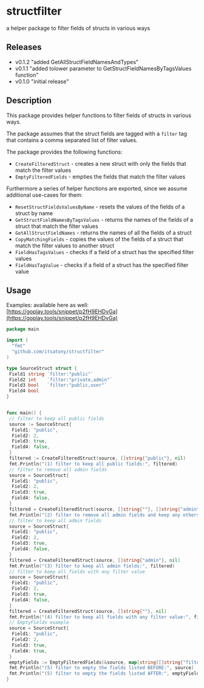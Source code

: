 # structfilter

a helper package to filter fields of structs in various ways

## Releases

* v0.1.2 "added GetAllStructFieldNamesAndTypes"
* v0.1.1 "added tolower parameter to GetStructFieldNamesByTagsValues function"
* v0.1.0 "initial release"

## Description

This package provides helper functions to filter fields of structs in various ways.

The package assumes that the struct fields are tagged with a `filter` tag that contains a comma separated list of filter values.

The package provides the following functions:

* `CreateFilteredStruct` - creates a new struct with only the fields that match the filter values
* `EmptyFilteredFields` - empties the fields that match the filter values

Furthermore a series of helper functions are exported, since we assume additional use-cases for them:

* `ResetStructFieldsValuesByName` - resets the values of the fields of a struct by name
* `GetStructFieldNamesByTagsValues` - returns the names of the fields of a struct that match the filter values
* `GetAllStructFieldNames` - returns the names of all the fields of a struct
* `CopyMatchingFields` - copies the values of the fields of a struct that match the filter values to another struct
* `FieldHasTagsValues` - checks if a field of a struct has the specified filter values
* `FieldHasTagValue` - checks if a field of a struct has the specified filter value

## Usage

Examples: available here as well: [https://goplay.tools/snippet/p2fH9EHDvGa](https://goplay.tools/snippet/p2fH9EHDvGa)

```go
package main

import (
  "fmt"
  "github.com/itsatony/structfilter"
)

type SourceStruct struct {
 Field1 string `filter:"public"`
 Field2 int    `filter:"private,admin"`
 Field3 bool   `filter:"public,user"`
 Field4 bool
}


func main() {
 // filter to keep all public fields
 source := SourceStruct{
  Field1: "public",
  Field2: 2,
  Field3: true,
  Field4: false,
 }
 filtered := CreateFilteredStruct(source, []string{"public"}, nil)
 fmt.Println("(1) filter to keep all public fields:", filtered)
 // filter to remove all admin fields
 source = SourceStruct{
  Field1: "public",
  Field2: 2,
  Field3: true,
  Field4: false,
 }
 filtered = CreateFilteredStruct(source, []string{""}, []string{"admin"})
 fmt.Println("(2) filter to remove all admin fields and keep any others:", filtered)
 // filter to keep all admin fields
 source = SourceStruct{
  Field1: "public",
  Field2: 2,
  Field3: true,
  Field4: false,
 }
 filtered = CreateFilteredStruct(source, []string{"admin"}, nil)
 fmt.Println("(3) filter to keep all admin fields:", filtered)
 // filter to keep all fields with any filter value
 source = SourceStruct{
  Field1: "public",
  Field2: 2,
  Field3: true,
  Field4: false,
 }
 filtered = CreateFilteredStruct(source, []string{""}, nil)
 fmt.Println("(4) filter to keep all fields with any filter value:", filtered)
 // EmptyFields example
 source = SourceStruct{
  Field1: "public",
  Field2: 2,
  Field3: true,
  Field4: true,
 }
 emptyFields := EmptyFilteredFields(&source, map[string][]string{"filter": {"admin"}})
 fmt.Println("(5) filter to empty the fields listed BEFORE:", source)
 fmt.Println("(5) filter to empty the fields listed AFTER:", emptyFields)
}
```
